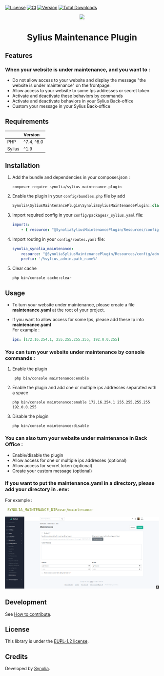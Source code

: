 [![License](https://badgen.net/github/license/synolia/SyliusMaintenancePlugin)](https://github.com/synolia/SyliusMaintenancePlugin/blob/master/LICENSE)
[![CI](https://github.com/synolia/SyliusMaintenancePlugin/actions/workflows/ci.yaml/badge.svg?branch=master)](https://github.com/synolia/SyliusMaintenancePlugin/actions/workflows/ci.yaml)
[![Version](https://badgen.net/github/tag/synolia/SyliusMaintenancePlugin?label=Version)](https://packagist.org/packages/synolia/sylius-maintenance-plugin)
[![Total Downloads](https://poser.pugx.org/synolia/sylius-maintenance-plugin/downloads)](https://packagist.org/packages/synolia/sylius-maintenance-plugin)

<p align="center">
    <a href="https://sylius.com" target="_blank">
        <img src="https://demo.sylius.com/assets/shop/img/logo.png" />
    </a>
</p>

<h1 align="center">Sylius Maintenance Plugin</h1>

## Features

### When your website is under maintenance, and you want to :

* Do not allow access to your website and display the message "the website is under maintenance" on the frontpage.
* Allow access to your website to some Ips addresses or secret token
* Activate and deactivate these behaviors by commands
* Activate and deactivate behaviors in your Sylius Back-office
* Custom your message in your Sylius Back-office

## Requirements

|        | Version    |
|:-------|:-----------|
| PHP    | ^7.4, ^8.0 |
| Sylius | ^1.9       |

## Installation

1. Add the bundle and dependencies in your composer.json :

    ``` shell   
    composer require synolia/sylius-maintenance-plugin
    ```

2. Enable the plugin in your `config/bundles.php` file by add

    ``` php    
    Synolia\SyliusMaintenancePlugin\SynoliaSyliusMaintenancePlugin::class => ['all' => true],
    ```

3. Import required config in your `config/packages/_sylius.yaml` file:

    ``` yaml    
    imports:
        - { resource: "@SynoliaSyliusMaintenancePlugin/Resources/config/config.yaml" }
    ```

4. Import routing in your `config/routes.yaml` file:

    ``` yaml   
    synolia_synolia_maintenance:
        resource: "@SynoliaSyliusMaintenancePlugin/Resources/config/admin_routing.yaml"
        prefix: '/%sylius_admin.path_name%'
    ```

6. Clear cache

    ``` shell
    php bin/console cache:clear
    ```

## Usage

- To turn your website under maintenance, please create a file **maintenance.yaml** at the root of your project.
- If you want to allow access for some Ips, please add these Ip into **maintenance.yaml**   
   For example :   

    ``` yaml   
    ips: [172.16.254.1, 255.255.255.255, 192.0.0.255]
    ```

### You can turn your website under maintenance by console commands :

  1. Enable the plugin

     ``` shell
      php bin/console maintenance:enable
      ```
  2. Enable the plugin and add one or multiple ips addresses separated with a space

      ``` shell
      php bin/console maintenance:enable 172.16.254.1 255.255.255.255 192.0.0.255
      ```
  3. Disable the plugin

      ``` shell
      php bin/console maintenance:disable
      ```

### You can also turn your website under maintenance in Back Office :     

- Enable/disable the plugin
- Allow access for one or multiple ips addresses (optional)
- Allow access for secret token (optional)
- Create your custom message (optional)

### If you want to put the **maintenance.yaml** in a directory, please add your directory in .env:
For example :

``` yaml 
 SYNOLIA_MAINTENANCE_DIR=var/maintenance
   ```

![Alt text](images/maintenance.png "maintenance_configure")

## Development

See [How to contribute](CONTRIBUTING.md).

## License

This library is under the [EUPL-1.2 license](LICENSE).

## Credits

Developed by [Synolia](https://synolia.com/).
